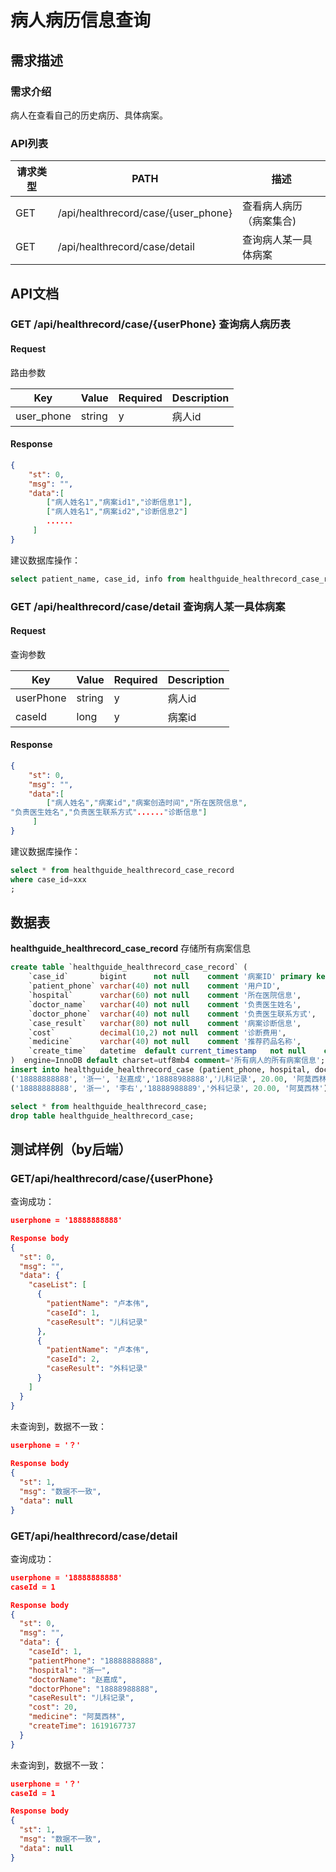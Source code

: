 # 病人病历信息查询

## 需求描述

### 需求介绍

病人在查看自己的历史病历、具体病案。

### API列表

| 请求类型 | PATH                                                         | 描述             |
| -------- | ----------------------------------------------------------- | ----------------|
| GET      | /api/healthrecord/case/{user_phone}                          | 查看病人病历（病案集合) |
| GET | /api/healthrecord/case/detail | 查询病人某一具体病案 |



## API文档

### GET   /api/healthrecord/case/{userPhone}    查询病人病历表

#### Request

路由参数

| Key          | Value | Required | Description    |
| ------------ | ----- | -------- | -------------- |
| user_phone    | string  | y        | 病人id          |


#### Response

```json
{
	"st": 0,
	"msg": "",
	"data":[ 
        ["病人姓名1","病案id1","诊断信息1"],
        ["病人姓名1","病案id2","诊断信息2"]     
        ......
     ]
}
```
建议数据库操作：

~~~sql
select patient_name, case_id, info from healthguide_healthrecord_case_record ;
~~~


### GET   /api/healthrecord/case/detail   查询病人某一具体病案

#### Request

查询参数

| Key          | Value | Required | Description    |
| ------------ | ----- | -------- | -------------- |
| userPhone    | string  | y        | 病人id              |
| caseId    | long | y        | 病案id              |


#### Response

```json
{
	"st": 0,
	"msg": "",
	"data":[ 
        ["病人姓名","病案id","病案创造时间","所在医院信息",
"负责医生姓名","负责医生联系方式"......"诊断信息"]
     ]
}
```
建议数据库操作：

~~~sql
select * from healthguide_healthrecord_case_record  
where case_id=xxx
;
~~~

## 数据表

**healthguide_healthrecord_case_record**
存储所有病案信息

~~~sql
create table `healthguide_healthrecord_case_record` (
    `case_id`       bigint      not null    comment '病案ID' primary key auto_increment,
    `patient_phone` varchar(40) not null    comment '用户ID',
    `hospital`      varchar(60) not null    comment '所在医院信息',
    `doctor_name`   varchar(40) not null    comment '负责医生姓名',
    `doctor_phone`  varchar(40) not null    comment '负责医生联系方式',
    `case_result`   varchar(80) not null    comment '病案诊断信息',
    `cost`          decimal(10,2) not null  comment '诊断费用',
    `medicine`      varchar(40) not null    comment '推荐药品名称',
    `create_time`   datetime  default current_timestamp   not null    comment '病案创建时间'
)  engine=InnoDB default charset=utf8mb4 comment='所有病人的所有病案信息';
insert into healthguide_healthrecord_case (patient_phone, hospital, doctor_name, doctor_phone, case_result, cost, medicine) values 
('18888888888', '浙一', '赵嘉成','18888988888','儿科记录', 20.00, '阿莫西林'),
('18888888888', '浙一', '李右','18888988889','外科记录', 20.00, '阿莫西林');

select * from healthguide_healthrecord_case;
drop table healthguide_healthrecord_case;
~~~



## 测试样例（by后端）

### **GET**/api/healthrecord/case/{userPhone}

查询成功：

```json
userphone = '18888888888'

Response body
{
  "st": 0,
  "msg": "",
  "data": {
    "caseList": [
      {
        "patientName": "卢本伟",
        "caseId": 1,
        "caseResult": "儿科记录"
      },
      {
        "patientName": "卢本伟",
        "caseId": 2,
        "caseResult": "外科记录"
      }
    ]
  }
}
```

未查询到，数据不一致：

```json
userphone = '？'
	
Response body
{
  "st": 1,
  "msg": "数据不一致",
  "data": null
}
```



### **GET**/api/healthrecord/case/detail

查询成功：

```json
userphone = '18888888888'
caseId = 1

Response body
{
  "st": 0,
  "msg": "",
  "data": {
    "caseId": 1,
    "patientPhone": "18888888888",
    "hospital": "浙一",
    "doctorName": "赵嘉成",
    "doctorPhone": "18888988888",
    "caseResult": "儿科记录",
    "cost": 20,
    "medicine": "阿莫西林",
    "createTime": 1619167737
  }
}
```

未查询到，数据不一致：

```json
userphone = '？'
caseId = 1

Response body
{
  "st": 1,
  "msg": "数据不一致",
  "data": null
}
```

